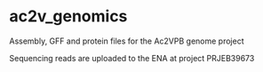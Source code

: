 # ac2v_genomics
Assembly, GFF and protein files for the Ac2VPB genome project

Sequencing reads are uploaded to the ENA at project PRJEB39673
